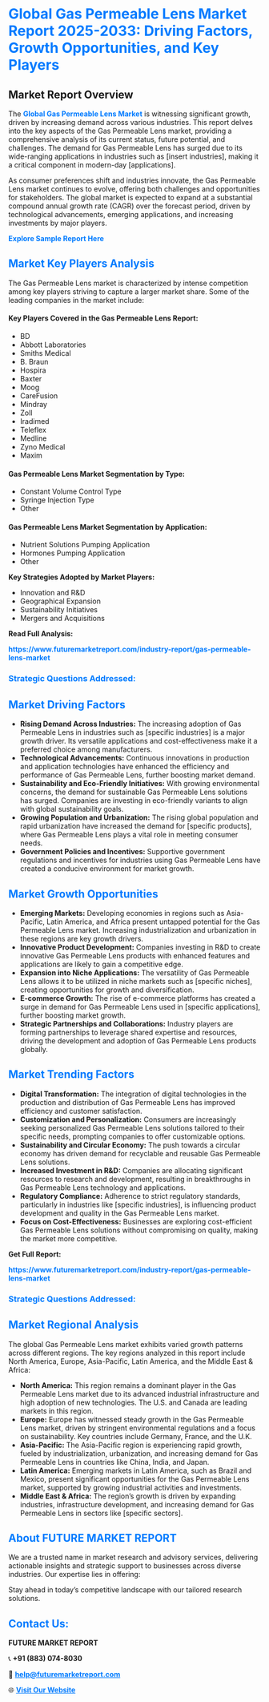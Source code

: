 <h1 style="color: #007BFF;">Global Gas Permeable Lens Market Report 2025-2033: Driving Factors, Growth Opportunities, and Key Players</h1>

<section id="overview">
<h2>Market Report Overview</h2>
<p>The <a href="https://www.futuremarketreport.com/industry-report/gas-permeable-lens-market" style="color: #007BFF; text-decoration: none;"><strong>Global Gas Permeable Lens Market</strong></a> is witnessing significant growth, driven by increasing demand across various industries. This report delves into the key aspects of the Gas Permeable Lens market, providing a comprehensive analysis of its current status, future potential, and challenges. The demand for Gas Permeable Lens has surged due to its wide-ranging applications in industries such as [insert industries], making it a critical component in modern-day [applications].</p>
<p>As consumer preferences shift and industries innovate, the Gas Permeable Lens market continues to evolve, offering both challenges and opportunities for stakeholders. The global market is expected to expand at a substantial compound annual growth rate (CAGR) over the forecast period, driven by technological advancements, emerging applications, and increasing investments by major players.</p>
</section>

<section id="overview">
<p><a href="https://www.futuremarketreport.com/request-sample/reportId=35096" style="color: #007BFF; text-decoration: none;"><strong>Explore Sample Report Here</strong></a></p>
</section>

<section id="key-players">
<h2 style="color: #007BFF;">Market Key Players Analysis</h2>
<p>The Gas Permeable Lens market is characterized by intense competition among key players striving to capture a larger market share. Some of the leading companies in the market include:</p>
<h4>Key Players Covered in the Gas Permeable Lens Report:</h4>
<ul><li>BD</li><li>Abbott Laboratories</li><li>Smiths Medical</li><li>B. Braun</li><li>Hospira</li><li>Baxter</li><li>Moog</li><li>CareFusion</li><li>Mindray</li><li>Zoll</li><li>Iradimed</li><li>Teleflex</li><li>Medline</li><li>Zyno Medical</li><li>Maxim</li></ul>
<h4>Gas Permeable Lens Market Segmentation by Type:</h4>
<ul><li>Constant Volume Control Type</li><li>Syringe Injection Type</li><li>Other</li></ul>

<h4>Gas Permeable Lens Market Segmentation by Application:</h4>
<ul><li>Nutrient Solutions Pumping Application</li><li>Hormones Pumping Application</li><li>Other</li></ul>
<p><strong>Key Strategies Adopted by Market Players:</strong></p>
<ul>
<li>Innovation and R&D</li>
<li>Geographical Expansion</li>
<li>Sustainability Initiatives</li>
<li>Mergers and Acquisitions</li>
</ul>
</section>

<section>
<p><strong>Read Full Analysis: </strong></p><a href="https://www.futuremarketreport.com/industry-report/gas-permeable-lens-market" style="color: #007BFF; text-decoration: none;"><strong>https://www.futuremarketreport.com/industry-report/gas-permeable-lens-market</strong></a>
<h3 style="color: #007BFF;">Strategic Questions Addressed:</h3>
</section>

<section id="driving-factors">
<h2 style="color: #007BFF;">Market Driving Factors</h2>
<ul>
<li><strong>Rising Demand Across Industries:</strong> The increasing adoption of Gas Permeable Lens in industries such as [specific industries] is a major growth driver. Its versatile applications and cost-effectiveness make it a preferred choice among manufacturers.</li>
<li><strong>Technological Advancements:</strong> Continuous innovations in production and application technologies have enhanced the efficiency and performance of Gas Permeable Lens, further boosting market demand.</li>
<li><strong>Sustainability and Eco-Friendly Initiatives:</strong> With growing environmental concerns, the demand for sustainable Gas Permeable Lens solutions has surged. Companies are investing in eco-friendly variants to align with global sustainability goals.</li>
<li><strong>Growing Population and Urbanization:</strong> The rising global population and rapid urbanization have increased the demand for [specific products], where Gas Permeable Lens plays a vital role in meeting consumer needs.</li>
<li><strong>Government Policies and Incentives:</strong> Supportive government regulations and incentives for industries using Gas Permeable Lens have created a conducive environment for market growth.</li>
</ul>
</section>

<section id="growth-opportunities">
<h2 style="color: #007BFF;">Market Growth Opportunities</h2>
<ul>
<li><strong>Emerging Markets:</strong> Developing economies in regions such as Asia-Pacific, Latin America, and Africa present untapped potential for the Gas Permeable Lens market. Increasing industrialization and urbanization in these regions are key growth drivers.</li>
<li><strong>Innovative Product Development:</strong> Companies investing in R&D to create innovative Gas Permeable Lens products with enhanced features and applications are likely to gain a competitive edge.</li>
<li><strong>Expansion into Niche Applications:</strong> The versatility of Gas Permeable Lens allows it to be utilized in niche markets such as [specific niches], creating opportunities for growth and diversification.</li>
<li><strong>E-commerce Growth:</strong> The rise of e-commerce platforms has created a surge in demand for Gas Permeable Lens used in [specific applications], further boosting market growth.</li>
<li><strong>Strategic Partnerships and Collaborations:</strong> Industry players are forming partnerships to leverage shared expertise and resources, driving the development and adoption of Gas Permeable Lens products globally.</li>
</ul>
</section>

<section id="trending-factors">
<h2 style="color: #007BFF;">Market Trending Factors</h2>
<ul>
<li><strong>Digital Transformation:</strong> The integration of digital technologies in the production and distribution of Gas Permeable Lens has improved efficiency and customer satisfaction.</li>
<li><strong>Customization and Personalization:</strong> Consumers are increasingly seeking personalized Gas Permeable Lens solutions tailored to their specific needs, prompting companies to offer customizable options.</li>
<li><strong>Sustainability and Circular Economy:</strong> The push towards a circular economy has driven demand for recyclable and reusable Gas Permeable Lens solutions.</li>
<li><strong>Increased Investment in R&D:</strong> Companies are allocating significant resources to research and development, resulting in breakthroughs in Gas Permeable Lens technology and applications.</li>
<li><strong>Regulatory Compliance:</strong> Adherence to strict regulatory standards, particularly in industries like [specific industries], is influencing product development and quality in the Gas Permeable Lens market.</li>
<li><strong>Focus on Cost-Effectiveness:</strong> Businesses are exploring cost-efficient Gas Permeable Lens solutions without compromising on quality, making the market more competitive.</li>
</ul>
</section>

<section>
<p><strong>Get Full Report: </strong></p><a href="https://www.futuremarketreport.com/industry-report/gas-permeable-lens-market" style="color: #007BFF; text-decoration: none;"><strong>https://www.futuremarketreport.com/industry-report/gas-permeable-lens-market</strong></a>
<h3 style="color: #007BFF;">Strategic Questions Addressed:</h3>
</section>


<section id="regional-analysis">
<h2 style="color: #007BFF;">Market Regional Analysis</h2>
<p>The global Gas Permeable Lens market exhibits varied growth patterns across different regions. The key regions analyzed in this report include North America, Europe, Asia-Pacific, Latin America, and the Middle East & Africa:</p>
<ul>
<li><strong>North America:</strong> This region remains a dominant player in the Gas Permeable Lens market due to its advanced industrial infrastructure and high adoption of new technologies. The U.S. and Canada are leading markets in this region.</li>
<li><strong>Europe:</strong> Europe has witnessed steady growth in the Gas Permeable Lens market, driven by stringent environmental regulations and a focus on sustainability. Key countries include Germany, France, and the U.K.</li>
<li><strong>Asia-Pacific:</strong> The Asia-Pacific region is experiencing rapid growth, fueled by industrialization, urbanization, and increasing demand for Gas Permeable Lens in countries like China, India, and Japan.</li>
<li><strong>Latin America:</strong> Emerging markets in Latin America, such as Brazil and Mexico, present significant opportunities for the Gas Permeable Lens market, supported by growing industrial activities and investments.</li>
<li><strong>Middle East & Africa:</strong> The region’s growth is driven by expanding industries, infrastructure development, and increasing demand for Gas Permeable Lens in sectors like [specific sectors].</li>
</ul>
</section>

<footer>
<h2 style="color: #007BFF;">About FUTURE MARKET REPORT</h2>
<p>We are a trusted name in market research and advisory services, delivering actionable insights and strategic support to businesses across diverse industries. Our expertise lies in offering:</p>

<p>Stay ahead in today’s competitive landscape with our tailored research solutions.</p>

<h2 style="color: #007BFF;">Contact Us:</h2>
<p><strong>FUTURE MARKET REPORT</strong></p>
<p>📞 <strong>+91 (883) 074-8030</strong></p>
<p>📧 <strong><a href="mailto:help@futuremarketreport.com" style="color: #007BFF;">help@futuremarketreport.com</a></strong></p>
<p>🌐 <strong><a href="https://www.futuremarketreport.com/" style="color: #007BFF;">Visit Our Website</a></strong></p>
</footer>
